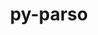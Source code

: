 ---
title: "py-parso"
layout: cache
categories: [package, develop]
meta: {"versions": ["0.8.3"], "compilers": ["gcc@=11.1.0"], "oss": ["ubuntu20.04"], "platforms": ["linux"], "targets": ["ppc64le", "x86_64_v3"], "stacks": ["data-vis-sdk", "e4s", "e4s-power", "root"], "num_specs": 13, "num_specs_by_stack": {"root": 13, "e4s-power": 5, "data-vis-sdk": 3, "e4s": 5}}
spec_details: [{"hash": "f6d5smv5tmiwo7wtbfovjuf74sg4ucto", "compiler": "gcc@=11.1.0", "versions": ["0.8.3"], "os": "ubuntu20.04", "platform": "linux", "target": "ppc64le", "variants": ["build_system=python_pip"], "stacks": ["root", "e4s-power"], "size": "-", "tarball": "https://binaries.spack.io/develop/build_cache/linux-ubuntu20.04-ppc64le/gcc-11.1.0/py-parso-0.8.3/linux-ubuntu20.04-ppc64le-gcc-11.1.0-py-parso-0.8.3-f6d5smv5tmiwo7wtbfovjuf74sg4ucto.spack"}, {"hash": "rhr5m3jvib5daune3lielfzzjzn362gy", "compiler": "gcc@=11.1.0", "versions": ["0.8.3"], "os": "ubuntu20.04", "platform": "linux", "target": "ppc64le", "variants": ["build_system=python_pip"], "stacks": ["root", "e4s-power"], "size": "-", "tarball": "https://binaries.spack.io/develop/build_cache/linux-ubuntu20.04-ppc64le/gcc-11.1.0/py-parso-0.8.3/linux-ubuntu20.04-ppc64le-gcc-11.1.0-py-parso-0.8.3-rhr5m3jvib5daune3lielfzzjzn362gy.spack"}, {"hash": "kqugj6ywmfhlnr5niwe3pfufgffibuze", "compiler": "gcc@=11.1.0", "versions": ["0.8.3"], "os": "ubuntu20.04", "platform": "linux", "target": "ppc64le", "variants": ["build_system=python_pip"], "stacks": ["root", "e4s-power"], "size": "-", "tarball": "https://binaries.spack.io/develop/build_cache/linux-ubuntu20.04-ppc64le/gcc-11.1.0/py-parso-0.8.3/linux-ubuntu20.04-ppc64le-gcc-11.1.0-py-parso-0.8.3-kqugj6ywmfhlnr5niwe3pfufgffibuze.spack"}, {"hash": "kqajxivsktlfr6zcjyoogizl6vcmpimk", "compiler": "gcc@=11.1.0", "versions": ["0.8.3"], "os": "ubuntu20.04", "platform": "linux", "target": "ppc64le", "variants": ["build_system=python_pip"], "stacks": ["root", "e4s-power"], "size": "-", "tarball": "https://binaries.spack.io/develop/build_cache/linux-ubuntu20.04-ppc64le/gcc-11.1.0/py-parso-0.8.3/linux-ubuntu20.04-ppc64le-gcc-11.1.0-py-parso-0.8.3-kqajxivsktlfr6zcjyoogizl6vcmpimk.spack"}, {"hash": "jnrbdfccxcbohskgrdkiqzw4iyiglufg", "compiler": "gcc@=11.1.0", "versions": ["0.8.3"], "os": "ubuntu20.04", "platform": "linux", "target": "ppc64le", "variants": ["build_system=python_pip"], "stacks": ["root", "e4s-power"], "size": "-", "tarball": "https://binaries.spack.io/develop/build_cache/linux-ubuntu20.04-ppc64le/gcc-11.1.0/py-parso-0.8.3/linux-ubuntu20.04-ppc64le-gcc-11.1.0-py-parso-0.8.3-jnrbdfccxcbohskgrdkiqzw4iyiglufg.spack"}, {"hash": "o3pj3fsak365gow7k2blyp6fydtrafvp", "compiler": "gcc@=11.1.0", "versions": ["0.8.3"], "os": "ubuntu20.04", "platform": "linux", "target": "x86_64_v3", "variants": ["build_system=python_pip"], "stacks": ["data-vis-sdk", "root"], "size": "-", "tarball": "https://binaries.spack.io/develop/build_cache/linux-ubuntu20.04-x86_64_v3/gcc-11.1.0/py-parso-0.8.3/linux-ubuntu20.04-x86_64_v3-gcc-11.1.0-py-parso-0.8.3-o3pj3fsak365gow7k2blyp6fydtrafvp.spack"}, {"hash": "hbykoy2vqnlz6w6cv6sjvvxtdfeemkjo", "compiler": "gcc@=11.1.0", "versions": ["0.8.3"], "os": "ubuntu20.04", "platform": "linux", "target": "x86_64_v3", "variants": ["build_system=python_pip"], "stacks": ["data-vis-sdk", "root"], "size": "-", "tarball": "https://binaries.spack.io/develop/build_cache/linux-ubuntu20.04-x86_64_v3/gcc-11.1.0/py-parso-0.8.3/linux-ubuntu20.04-x86_64_v3-gcc-11.1.0-py-parso-0.8.3-hbykoy2vqnlz6w6cv6sjvvxtdfeemkjo.spack"}, {"hash": "mmpcufeckfqhqokm6szf6kpzc5527xvl", "compiler": "gcc@=11.1.0", "versions": ["0.8.3"], "os": "ubuntu20.04", "platform": "linux", "target": "x86_64_v3", "variants": ["build_system=python_pip"], "stacks": ["data-vis-sdk", "root"], "size": "-", "tarball": "https://binaries.spack.io/develop/build_cache/linux-ubuntu20.04-x86_64_v3/gcc-11.1.0/py-parso-0.8.3/linux-ubuntu20.04-x86_64_v3-gcc-11.1.0-py-parso-0.8.3-mmpcufeckfqhqokm6szf6kpzc5527xvl.spack"}, {"hash": "iont2smzaw4xydcylctmx7w4khzfzh4u", "compiler": "gcc@=11.1.0", "versions": ["0.8.3"], "os": "ubuntu20.04", "platform": "linux", "target": "x86_64_v3", "variants": ["build_system=python_pip"], "stacks": ["root", "e4s"], "size": "-", "tarball": "https://binaries.spack.io/develop/build_cache/linux-ubuntu20.04-x86_64_v3/gcc-11.1.0/py-parso-0.8.3/linux-ubuntu20.04-x86_64_v3-gcc-11.1.0-py-parso-0.8.3-iont2smzaw4xydcylctmx7w4khzfzh4u.spack"}, {"hash": "45husmijwnj6sqywea7hflhvsa44j7rb", "compiler": "gcc@=11.1.0", "versions": ["0.8.3"], "os": "ubuntu20.04", "platform": "linux", "target": "x86_64_v3", "variants": ["build_system=python_pip"], "stacks": ["root", "e4s"], "size": "-", "tarball": "https://binaries.spack.io/develop/build_cache/linux-ubuntu20.04-x86_64_v3/gcc-11.1.0/py-parso-0.8.3/linux-ubuntu20.04-x86_64_v3-gcc-11.1.0-py-parso-0.8.3-45husmijwnj6sqywea7hflhvsa44j7rb.spack"}, {"hash": "zytj4okb4mbqb26k5dq343phtvnz5pr2", "compiler": "gcc@=11.1.0", "versions": ["0.8.3"], "os": "ubuntu20.04", "platform": "linux", "target": "x86_64_v3", "variants": ["build_system=python_pip"], "stacks": ["root", "e4s"], "size": "-", "tarball": "https://binaries.spack.io/develop/build_cache/linux-ubuntu20.04-x86_64_v3/gcc-11.1.0/py-parso-0.8.3/linux-ubuntu20.04-x86_64_v3-gcc-11.1.0-py-parso-0.8.3-zytj4okb4mbqb26k5dq343phtvnz5pr2.spack"}, {"hash": "g5rj23fbeyvwiaso4jbkj3dzlpfixj7q", "compiler": "gcc@=11.1.0", "versions": ["0.8.3"], "os": "ubuntu20.04", "platform": "linux", "target": "x86_64_v3", "variants": ["build_system=python_pip"], "stacks": ["root", "e4s"], "size": "-", "tarball": "https://binaries.spack.io/develop/build_cache/linux-ubuntu20.04-x86_64_v3/gcc-11.1.0/py-parso-0.8.3/linux-ubuntu20.04-x86_64_v3-gcc-11.1.0-py-parso-0.8.3-g5rj23fbeyvwiaso4jbkj3dzlpfixj7q.spack"}, {"hash": "7uowfpgf5m2hfoa7sza5ilwnww26t3dk", "compiler": "gcc@=11.1.0", "versions": ["0.8.3"], "os": "ubuntu20.04", "platform": "linux", "target": "x86_64_v3", "variants": ["build_system=python_pip"], "stacks": ["root", "e4s"], "size": "-", "tarball": "https://binaries.spack.io/develop/build_cache/linux-ubuntu20.04-x86_64_v3/gcc-11.1.0/py-parso-0.8.3/linux-ubuntu20.04-x86_64_v3-gcc-11.1.0-py-parso-0.8.3-7uowfpgf5m2hfoa7sza5ilwnww26t3dk.spack"}]
---